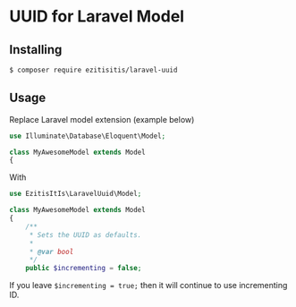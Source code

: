 # UUID for Laravel Model

## Installing

```bash
$ composer require ezitisitis/laravel-uuid
```

## Usage

Replace Laravel model extension (example below)

```php
use Illuminate\Database\Eloquent\Model;

class MyAwesomeModel extends Model
{
```

With

```php
use EzitisItIs\LaravelUuid\Model;

class MyAwesomeModel extends Model
{
    /**
	 * Sets the UUID as defaults.
	 *
	 * @var bool
	 */
	public $incrementing = false;
```

If you leave `$incrementing = true;` then it will continue to use incrementing ID.